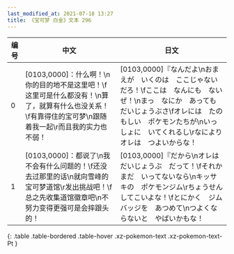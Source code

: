 ```yaml
---
last_modified_at: 2021-07-18 13:27
title: 《宝可梦 白金》文本 296
---
```

| 编号 | 中文 | 日文 |
| ---- | ---- | ---- |
| 0 | [0103,0000]：什么啊！\n你的目的地不是这里吧！\f这里可是什么都没有！\n算了，就算有什么也没关系！\f有靠得住的宝可梦\n跟随着我一起\r而且我的实力也不弱！ | [0103,0000]『なんだよ\nおまえが　いくのは　ここじゃないだろ！\fここは　なんにも　ないぜ！\nまっ　なにか　あっても　だいじょうぶさ\fオレには　たのもしい　ポケモンたちが\nいっしょに　いてくれるし\rなにより　オレは　つよいからな！ |
| 1 | [0103,0000]：都说了\n我不会有什么问题的！\f还没去过那里的话\n就向雪峰的宝可梦道馆\r发出挑战吧！\f总之先收集道馆徽章吧\n不努力变得更强可是会摔跟头的！ | [0103,0000]『だから\nオレは　だいじょうぶ　だって！\fそれか　まだ　いってないなら\nキッサキの　ポケモンジム\rちょうせん　してこいよな！\fとにかく　ジムバッジを　あつめて\nつよくならないと　やばいかもな！ |
{: .table .table-bordered .table-hover .xz-pokemon-text .xz-pokemon-text-Pt }